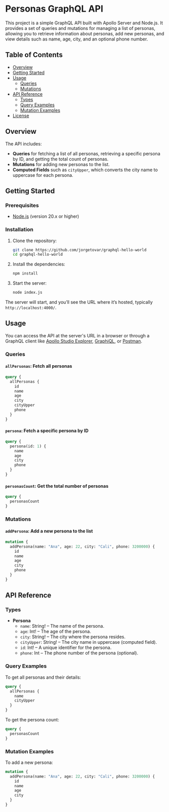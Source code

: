 # Personas GraphQL API

This project is a simple GraphQL API built with Apollo Server and Node.js. It provides a set of queries and mutations for managing a list of personas, allowing you to retrieve information about personas, add new personas, and view details such as name, age, city, and an optional phone number.

## Table of Contents

- [Overview](#overview)
- [Getting Started](#getting-started)
- [Usage](#usage)
  - [Queries](#queries)
  - [Mutations](#mutations)
- [API Reference](#api-reference)
  - [Types](#types)
  - [Query Examples](#query-examples)
  - [Mutation Examples](#mutation-examples)
- [License](#license)

## Overview

The API includes:
- **Queries** for fetching a list of all personas, retrieving a specific persona by ID, and getting the total count of personas.
- **Mutations** for adding new personas to the list.
- **Computed Fields** such as `cityUpper`, which converts the city name to uppercase for each persona.

## Getting Started

### Prerequisites

- [Node.js](https://nodejs.org/) (version 20.x or higher)

### Installation

1. Clone the repository:
   ```bash
   git clone https://github.com/jorgetovar/graphql-hello-world
   cd graphql-hello-world
   ```

2. Install the dependencies:
   ```bash
   npm install
   ```

3. Start the server:
   ```bash
   node index.js
   ```

The server will start, and you’ll see the URL where it’s hosted, typically `http://localhost:4000/`.

## Usage

You can access the API at the server's URL in a browser or through a GraphQL client like [Apollo Studio Explorer](https://studio.apollographql.com/), [GraphiQL](https://github.com/graphql/graphiql), or [Postman](https://www.postman.com/).

### Queries

#### `allPersonas`: Fetch all personas
```graphql
query {
  allPersonas {
    id
    name
    age
    city
    cityUpper
    phone
  }
}
```

#### `persona`: Fetch a specific persona by ID
```graphql
query {
  persona(id: 1) {
    name
    age
    city
    phone
  }
}
```

#### `personasCount`: Get the total number of personas
```graphql
query {
  personasCount
}
```

### Mutations

#### `addPersona`: Add a new persona to the list
```graphql
mutation {
  addPersona(name: "Ana", age: 22, city: "Cali", phone: 3200000) {
    id
    name
    age
    city
    phone
  }
}
```

## API Reference

### Types

- **Persona**
  - `name`: String! – The name of the persona.
  - `age`: Int! – The age of the persona.
  - `city`: String! – The city where the persona resides.
  - `cityUpper`: String! – The city name in uppercase (computed field).
  - `id`: Int! – A unique identifier for the persona.
  - `phone`: Int – The phone number of the persona (optional).

### Query Examples

To get all personas and their details:
```graphql
query {
  allPersonas {
    name
    cityUpper
  }
}
```

To get the persona count:
```graphql
query {
  personasCount
}
```

### Mutation Examples

To add a new persona:
```graphql
mutation {
  addPersona(name: "Ana", age: 22, city: "Cali", phone: 3200000) {
    id
    name
    age
    city
  }
}
```
